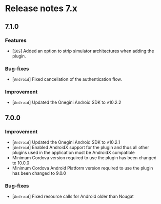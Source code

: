# Release notes 7.x

## 7.1.0

### Features
- [`iOS`] Added an option to strip simulator architectures when adding the plugin. 

###  Bug-fixes
- [`Android`] Fixed cancellation of the authentication flow.

### Improvement
- [`Android`] Updated the Onegini Android SDK to v10.2.2

## 7.0.0

### Improvement
- [`Android`] Updated the Onegini Android SDK to v10.2.1
- [`Android`] Enabled AndroidX support for the plugin and thus all other plugins used in the application must be AndroidX compatible
- Minimum Cordova version required to use the plugin has been changed to 10.0.0
- Minimum Cordova Android Platform version required to use the plugin has been changed to 9.0.0

### Bug-fixes
- [`Android`] Fixed resource calls for Android older than Nougat
